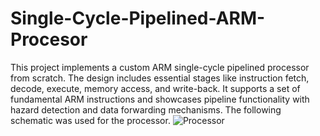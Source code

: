 # Single-Cycle-Pipelined-ARM-Procesor
This project implements a custom ARM single-cycle pipelined processor from scratch. The design includes essential stages like instruction fetch, decode, execute, memory access, and write-back. It supports a set of fundamental ARM instructions and showcases pipeline functionality with hazard detection and data forwarding mechanisms. 
The following schematic was used for the processor.
![Processor](https://github.com/user-attachments/assets/31b10184-cc17-4aa7-b0f7-d22e013d6fe6)
